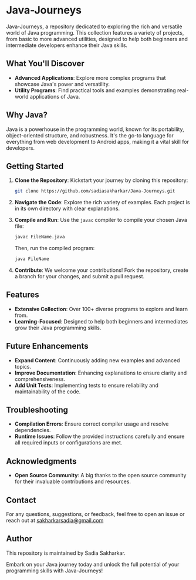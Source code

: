# Java-Journeys
Java-Journeys, a repository dedicated to exploring the rich and versatile world of Java programming. This collection features a variety of projects, from basic to more advanced  utilities, designed to help both beginners and intermediate developers enhance their Java skills. 


## What You'll Discover

- **Advanced Applications**: Explore more complex programs that showcase Java's power and versatility.
- **Utility Programs**: Find practical tools and examples demonstrating real-world applications of Java.

## Why Java?

Java is a powerhouse in the programming world, known for its portability, object-oriented structure, and robustness. It's the go-to language for everything from web development to Android apps, making it a vital skill for developers. 
## Getting Started

1. **Clone the Repository**: Kickstart your journey by cloning this repository:
   ```bash
   git clone https://github.com/sadiasakharkar/Java-Journeys.git
   ```

2. **Navigate the Code**: Explore the rich variety of examples. Each project is in its own directory with clear explanations.

3. **Compile and Run**: Use the `javac` compiler to compile your chosen Java file:
   ```bash
   javac FileName.java
   ```
   Then, run the compiled program:
   ```bash
   java FileName
   ```

4. **Contribute**: We welcome your contributions! Fork the repository, create a branch for your changes, and submit a pull request.

## Features

- **Extensive Collection**: Over 100+ diverse programs to explore and learn from.
- **Learning-Focused**: Designed to help both beginners and intermediates grow their Java programming skills.

## Future Enhancements

- **Expand Content**: Continuously adding new examples and advanced topics.
- **Improve Documentation**: Enhancing explanations to ensure clarity and comprehensiveness.
- **Add Unit Tests**: Implementing tests to ensure reliability and maintainability of the code.

## Troubleshooting

- **Compilation Errors**: Ensure correct compiler usage and resolve dependencies.
- **Runtime Issues**: Follow the provided instructions carefully and ensure all required inputs or configurations are met.

## Acknowledgments

- **Open Source Community**: A big thanks to the open source community for their invaluable contributions and resources.

## Contact

For any questions, suggestions, or feedback, feel free to open an issue or reach out at sakharkarsadia@gmail.com

## Author

This repository is maintained by Sadia Sakharkar. 

Embark on your Java journey today and unlock the full potential of your programming skills with Java-Journeys!

